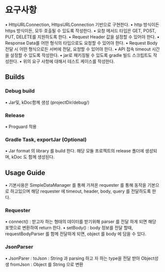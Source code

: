 # 요구사항
• HttpURLConnection, HttpsURLConnection 기반으로 구현한다.
• http 방식이든 https 방식이든, 모두 호출될 수 있도록 작성한다.
• 요청 메서드 타입은 GET, POST, PUT, DELETE를 지원하도록 한다.
• Request Header 값을 설정할 수 있어야 한다.
• Response Data를 어떤 형식의 타입으로도 요청할 수 있어야 한다.
• Request Body 전달 시 어떤 형식으로든 서버에 전달, 요청할 수 있어야 한다.
• API 접속 timeout 시간을 설정할 수 있도록 작성한다.
• jar로 패키징될 수 있도록 gradle 빌드 스크립트도 작성한다.
• 위의 요구 사항에 대해서 테스트 케이스를 작성한다.


## Builds

### Debug build 
• Jar및, kDoc함께 생성 (projectDir/debug/)

### Release
• Proguard 적용

### Gradle Task, exportJar (Optional)
• Jar format 의 library 를 build 한다. 해당 모듈 프로젝트의 release 폴더에 생성되며, kDoc 도 함께 생성된다.

## Usage Guide
• 기본사용은 SimpleDataManager 를 통해 가져온 requester 를 통해 동작을 기본으로 하고있으며
  해당 requester 에 timeout, header, body, query 를 전달하도록 한다.

### Requester
• connect() : 받고자 하는 형태의 데이터를 받기위해 parser 를 전달 하게 되면 해당 포맷으로 변환하여 return 한다.
• setBody() : body 정보를 전달 할때, requestBodyParser 를 함께 전달하게 되면, object 를 body 에 담을 수 있다.

### JsonParser
• JsonParer : toJson : String 과 parsing 하고 자 하는 type을 전달 받아 Object성 생
              fromJson : Object 를 String 으로 변환
